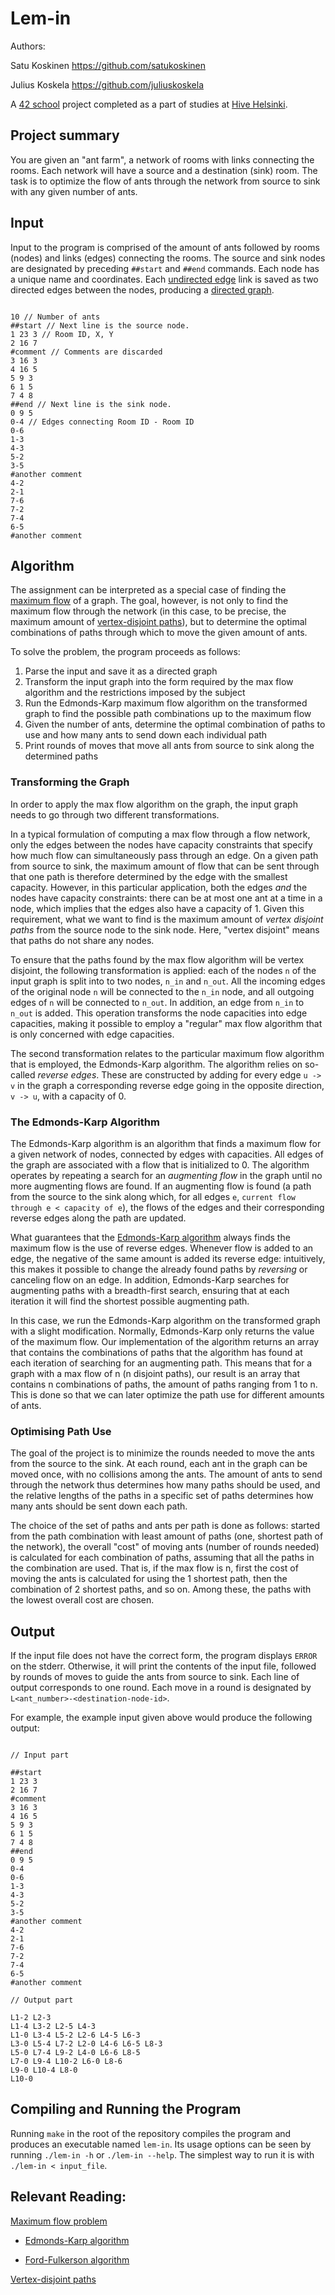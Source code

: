 # Lem-in

Authors:

Satu Koskinen https://github.com/satukoskinen

Julius Koskela https://github.com/juliuskoskela

A [42 school](https://en.wikipedia.org/wiki/42_(school)) project completed as a part of studies at [Hive Helsinki](https://www.hive.fi/en/).

## Project summary

You are given an "ant farm", a network of rooms with links connecting the rooms. Each network will have a source and a destination (sink) room. The task is to optimize the flow of ants through the network from source to sink with any given number of ants.

## Input

Input to the program is comprised of the amount of ants followed by rooms (nodes) and links (edges) connecting the rooms. The source and sink nodes are designated by preceding ``##start`` and ``##end`` commands. Each node has a unique name and coordinates. Each [undirected edge](https://mathinsight.org/definition/undirected_graph) link is saved as two directed edges between the nodes, producing a [directed graph](https://en.wikipedia.org/wiki/Directed_graph).

```

10 // Number of ants
##start // Next line is the source node.
1 23 3 // Room ID, X, Y
2 16 7
#comment // Comments are discarded
3 16 3
4 16 5
5 9 3
6 1 5
7 4 8
##end // Next line is the sink node.
0 9 5
0-4 // Edges connecting Room ID - Room ID
0-6
1-3
4-3
5-2
3-5
#another comment
4-2
2-1
7-6
7-2
7-4
6-5
#another comment

```

## Algorithm

The assignment can be interpreted as a special case of finding the [maximum flow](https://en.wikipedia.org/wiki/Maximum_flow_problem) of a graph. The goal, however, is not only to find the maximum flow through the network (in this case, to be precise, the maximum amount of [vertex-disjoint paths](https://courses.helsinki.fi/sites/default/files/course-material/4671514/max-flow-reductions.pdf)), but to determine the optimal combinations of paths through which to move the given amount of ants.

To solve the problem, the program proceeds as follows:

1. Parse the input and save it as a directed graph
2. Transform the input graph into the form required by the max flow algorithm and the restrictions imposed by the subject
3. Run the Edmonds-Karp maximum flow algorithm on the transformed graph to find the possible path combinations up to the maximum flow
4. Given the number of ants, determine the optimal combination of paths to use and how many ants to send down each individual path
5. Print rounds of moves that move all ants from source to sink along the determined paths

### Transforming the Graph

In order to apply the max flow algorithm on the graph, the input graph needs to go through two different transformations.

In a typical formulation of computing a max flow through a flow network, only the edges between the nodes have capacity constraints that specify how much flow can simultaneously pass through an edge. On a given path from source to sink, the maximum amount of flow that can be sent through that one path is therefore determined by the edge with the smallest capacity. However, in this particular application, both the edges _and_ the nodes have capacity constraints: there can be at most one ant at a time in a node, which implies that the edges also have a capacity of 1. Given this requirement, what we want to find is the maximum amount of _vertex disjoint paths_ from the source node to the sink node. Here, "vertex disjoint" means that paths do not share any nodes.

To ensure that the paths found by the max flow algorithm will be vertex disjoint, the following transformation is applied: each of the nodes ``n`` of the input graph is split into to two nodes, ``n_in`` and ``n_out``. All the incoming edges of the original node ``n`` will be connected to the ``n_in`` node, and all outgoing edges of ``n`` will be connected to ``n_out``. In addition, an edge from ``n_in`` to ``n_out`` is added. This operation transforms the node capacities into edge capacities, making it possible to employ a "regular" max flow algorithm that is only concerned with edge capacities.

The second transformation relates to the particular maximum flow algorithm that is employed, the Edmonds-Karp algorithm. The algorithm relies on so-called _reverse edges_. These are constructed by adding for every edge ``u -> v`` in the graph a corresponding reverse edge going in the opposite direction, ``v -> u``, with a capacity of 0.

### The Edmonds-Karp Algorithm

The Edmonds-Karp algorithm is an algorithm that finds a maximum flow for a given network of nodes, connected by edges with capacities. All edges of the graph are associated with a flow that is initialized to 0. The algorithm operates by repeating a search for an _augmenting flow_ in the graph until no more augmenting flows are found. If an augmenting flow is found (a path from the source to the sink along which, for all edges ``e``, ``current flow through e < capacity of e``), the flows of the edges and their corresponding reverse edges along the path are updated.

What guarantees that the [Edmonds-Karp algorithm](https://en.wikipedia.org/wiki/Edmonds–Karp_algorithm) always finds the maximum flow is the use of reverse edges. Whenever flow is added to an edge, the negative of the same amount is added its reverse edge: intuitively, this makes it possible to change the already found paths by _reversing_ or canceling flow on an edge. In addition, Edmonds-Karp searches for augmenting paths with a breadth-first search, ensuring that at each iteration it will find the shortest possible augmenting path.

In this case, we run the Edmonds-Karp algorithm on the transformed graph with a slight modification. Normally, Edmonds-Karp only returns the value of the maximum flow. Our implementation of the algorithm returns an array that contains the combinations of paths that the algorithm has found at each iteration of searching for an augmenting path. This means that for a graph with a max flow of n (n disjoint paths), our result is an array that contains n combinations of paths, the amount of paths ranging from 1 to n. This is done so that we can later optimize the path use for different amounts of ants.

### Optimising Path Use

The goal of the project is to minimize the rounds needed to move the ants from the source to the sink. At each round, each ant in the graph can be moved once, with no collisions among the ants. The amount of ants to send through the network thus determines how many paths should be used, and the relative lengths of the paths in a specific set of paths determines how many ants should be sent down each path.

The choice of the set of paths and ants per path is done as follows: started from the path combination with least amount of paths (one, shortest path of the network), the overall "cost" of moving ants (number of rounds needed) is calculated for each combination of paths, assuming that all the paths in the combination are used. That is, if the max flow is n, first the cost of moving the ants is calculated for using the 1 shortest path, then the combination of 2 shortest paths, and so on. Among these, the paths with the lowest overall cost are chosen.

## Output

If the input file does not have the correct form, the program displays ``ERROR`` on the stderr. Otherwise, it will print the contents of the input file, followed by rounds of moves to guide the ants from source to sink. Each line of output corresponds to one round. Each move in a round is designated by ``L<ant_number>-<destination-node-id>``.

For example, the example input given above would produce the following output:

```

// Input part

##start
1 23 3
2 16 7
#comment
3 16 3
4 16 5
5 9 3
6 1 5
7 4 8
##end
0 9 5
0-4
0-6
1-3
4-3
5-2
3-5
#another comment
4-2
2-1
7-6
7-2
7-4
6-5
#another comment

// Output part

L1-2 L2-3
L1-4 L3-2 L2-5 L4-3
L1-0 L3-4 L5-2 L2-6 L4-5 L6-3
L3-0 L5-4 L7-2 L2-0 L4-6 L6-5 L8-3
L5-0 L7-4 L9-2 L4-0 L6-6 L8-5
L7-0 L9-4 L10-2 L6-0 L8-6
L9-0 L10-4 L8-0
L10-0

```

## Compiling and Running the Program

Running ``make`` in the root of the repository compiles the program and produces an executable named ``lem-in``. Its usage options can be seen by running ``./lem-in -h`` or ``./lem-in --help``. The simplest way to run it is with ``./lem-in < input_file``.

## Relevant Reading:

[Maximum flow problem](https://en.wikipedia.org/wiki/Maximum_flow_problem)

- [Edmonds-Karp algorithm](https://en.wikipedia.org/wiki/Edmonds–Karp_algorithm)

- [Ford-Fulkerson algorithm](https://en.wikipedia.org/wiki/Ford–Fulkerson_algorithm)

[Vertex-disjoint paths](https://courses.helsinki.fi/sites/default/files/course-material/4671514/max-flow-reductions.pdf)
